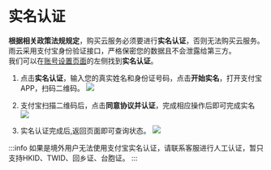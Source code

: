 # 实名认证

**根据相关政策法规规定**，购买云服务必须要进行**实名认证**，否则无法购买云服务。<br/>
雨云采用支付宝身份验证接口，严格保密您的数据且不会泄露给第三方。<br/>
我们可以在[账号设置页面](https://app.rainyun.com/account/settings)的左侧找到**实名认证**。

1. 点击**实名认证**，输入您的真实姓名和身份证号码，点击**开始实名**，打开支付宝APP，扫码二维码。
   ![](https://cn-sy1.rains3.com/rainyun-assets/pic/2024/04/20240408173045_1947fb1ebf84bb3ad8db13bc10cc1f21.png)

2. 支付宝扫描二维码后，点击**同意协议并认证**，完成相应操作后即可完成实名
   ![](https://cn-sy1.rains3.com/rainyun-assets/pic/2024/04/20240408174425_bf50ad9855b5ff710ee281d111661365.png)

3. 实名认证完成后,返回页面即可查询状态。
   ![](https://cn-sy1.rains3.com/rainyun-assets/pic/2024/04/20240408174553_a5f332bcd37d8fd31f162ac1b36ac372.png)

:::info
如果是境外用户无法使用支付宝实名认证，请联系客服进行人工认证，暂只支持HKID、TWID、回乡证、台胞证。
:::